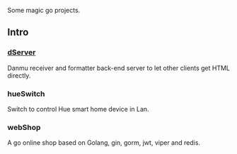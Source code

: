 Some magic go projects.

## Intro
### [dServer](https://github.com/wmillers/kindleWeatherClock)
Danmu receiver and formatter back-end server to let other clients get HTML directly.  

### hueSwitch
Switch to control Hue smart home device in Lan.

### webShop
A go online shop based on Golang, gin, gorm, jwt, viper and redis.
